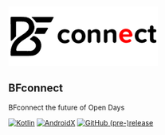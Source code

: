 ![BFconnect](./docs/ic_bf_connect_horizontal.png)

## BFconnect
BFconnect the future of Open Days

[![Kotlin](https://img.shields.io/badge/Kotlin-1.3.61-E60202.svg?style=flat-square)](http://kotlinlang.org)
[![AndroidX](https://img.shields.io/badge/AndroidX-1.3.1-db641a.svg?style=flat-square)](https://developer.android.com/jetpack/androidx/)
[![GitHub (pre-)release](https://img.shields.io/github/v/release/fctaddia/bfconnect.svg?include_prereleases&style=flat-square)
](./../../releases)
